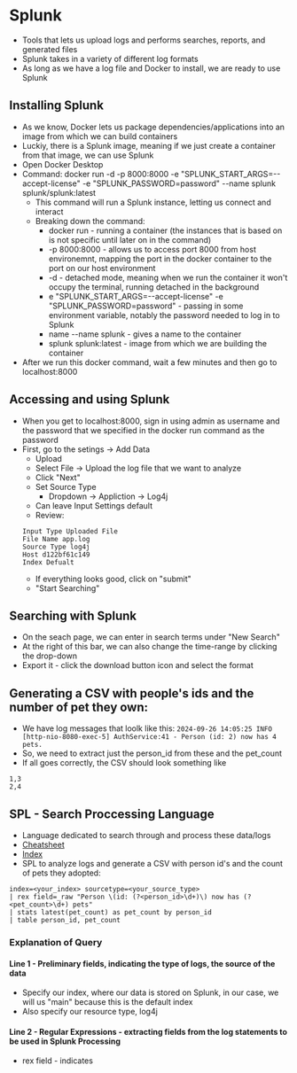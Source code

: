 # Splunk
- Tools that lets us upload logs and performs searches, reports, and generated files
- Splunk takes in a variety of different log formats
- As long as we have a log file and Docker to install, we are ready to use Splunk

## Installing Splunk
- As we know, Docker lets us package dependencies/applications into an image from which we can build containers
- Luckiy, there is a Splunk image, meaning if we just create a container from that image, we can use Splunk
- Open Docker Desktop
- Command: docker run -d -p 8000:8000 -e "SPLUNK_START_ARGS=--accept-license" -e "SPLUNK_PASSWORD=password" --name splunk splunk/splunk:latest
    - This command will run a Splunk instance, letting us connect and interact
    - Breaking down the command:
        - docker run - running a container (the instances that is based on is not specific until later on in the command) 
        - -p 8000:8000 - allows us to access port 8000 from host environemnt, mapping the port in the docker container to the port on our host environment
        - -d - detached mode, meaning when we run the container it won't occupy the terminal, running detached in the background
        - e "SPLUNK_START_ARGS=--accept-license" -e "SPLUNK_PASSWORD=password" - passing in some environment variable, notably the password needed to log in to Splunk
        - name --name splunk - gives a name to the container
        - splunk splunk:latest - image from which we are building the container
- After we run this docker command, wait a few minutes and then go to localhost:8000

## Accessing and using Splunk
- When you get to localhost:8000, sign in using admin as username and the password that we specified in the docker run command as the password
- First, go to the setings -> Add Data
    - Upload
    - Select File -> Upload the log file that we want to analyze
    - Click "Next" 
    - Set Source Type
        - Dropdown -> Appliction -> Log4j
    - Can leave Input Settings default
    - Review:
    ```
    Input Type Uploaded File
    File Name app.log
    Source Type log4j
    Host d122bf61c149
    Index Defualt
    ``` 
    - If everything looks good, click on "submit"
    - "Start Searching"

## Searching with Splunk
- On the seach page, we can enter in search terms under "New Search"
- At the right of this bar, we can also change the time-range by clicking the drop-down
- Export it - click the download button icon and select the format

## Generating a CSV with people's ids and the number of pet they own:
- We have log messages that loolk like this: ```2024-09-26 14:05:25 INFO [http-nio-8080-exec-5] AuthService:41 - Person (id: 2) now has 4 pets.```
- So, we need to extract just the person_id from these and the pet_count
- If all goes correctly, the CSV should look something like
```csv
1,3
2,4
```

## SPL - Search Proccessing Language
- Language dedicated to search through and process these data/logs
- [Cheatsheet](https://www.splunk.com/en_us/blog/learn/splunk-cheat-sheet-query-spl-regex-commands.html)
- [Index](https://docs.splunk.com/Splexicon:Index)
- SPL to analyze logs and generate a CSV with person id's and the count of pets they adopted:
```
index=<your_index> sourcetype=<your_source_type>
| rex field=_raw "Person \(id: (?<person_id>\d+)\) now has (?<pet_count>\d+) pets"
| stats latest(pet_count) as pet_count by person_id
| table person_id, pet_count
```

### Explanation of Query
#### Line 1 - Preliminary fields, indicating the type of logs, the source of the data
- Specify our index, where our data is stored on Splunk, in our case, we will us "main" because this is the default index
- Also specify our resource type, log4j
#### Line 2 - Regular Expressions - extracting fields from the log statements to be used in Splunk Processing
- rex field - indicates 